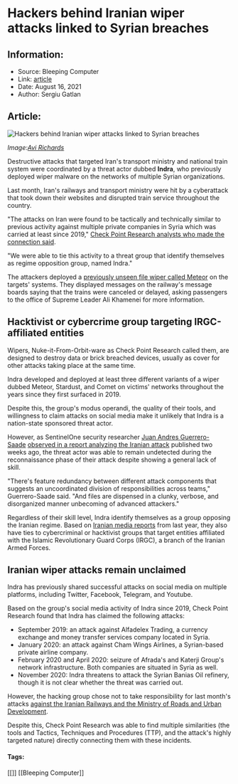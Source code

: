 # Hackers behind Iranian wiper attacks linked to Syrian breaches
### 

## Information:
+ Source: Bleeping Computer
+ Link: [article](https://www.bleepingcomputer.com/news/security/hackers-behind-iranian-wiper-attacks-linked-to-syrian-breaches/)
+ Date: August 16, 2021
+ Author: Sergiu Gatlan


## Article:
![Hackers behind Iranian wiper attacks linked to Syrian breaches](https://www.bleepstatic.com/content/hl-images/2021/08/16/Hack.jpg)


*Image:[Avi Richards](https://unsplash.com/@avirichards)*


Destructive attacks that targeted Iran's transport ministry and national train system were coordinated by a threat actor dubbed **Indra**, who previously deployed wiper malware on the networks of multiple Syrian organizations.


Last month, Iran's railways and transport ministry were hit by a cyberattack that took down their websites and disrupted train service throughout the country. 


"The attacks on Iran were found to be tactically and technically similar to previous activity against multiple private companies in Syria which was carried at least since 2019," [Check Point Research analysts who made the connection said](https://research.checkpoint.com/2021/indra-hackers-behind-recent-attacks-on-iran/).


"We were able to tie this activity to a threat group that identify themselves as regime opposition group, named Indra."


The attackers deployed a [previously unseen file wiper called Meteor](https://www.bleepingcomputer.com/news/security/new-destructive-meteor-wiper-malware-used-in-iranian-railway-attack/) on the targets' systems. They displayed messages on the railway's message boards saying that the trains were canceled or delayed, asking passengers to the office of Supreme Leader Ali Khamenei for more information.


Hacktivist or cybercrime group targeting IRGC-affiliated entities
-----------------------------------------------------------------


Wipers, Nuke-it-From-Orbit-ware as Check Point Research called them, are designed to destroy data or brick breached devices, usually as cover for other attacks taking place at the same time.


Indra developed and deployed at least three different variants of a wiper dubbed Meteor, Stardust, and Comet on victims' networks throughout the years since they first surfaced in 2019.


Despite this, the group's modus operandi, the quality of their tools, and willingness to claim attacks on social media make it unlikely that Indra is a nation-state sponsored threat actor.


However, as SentinelOne security researcher [Juan Andres Guerrero-Saade](https://twitter.com/juanandres_gs) [observed in a report analyzing the Iranian attack](https://www.bleepingcomputer.com/news/security/new-destructive-meteor-wiper-malware-used-in-iranian-railway-attack/) published two weeks ago, the threat actor was able to remain undetected during the reconnaissance phase of their attack despite showing a general lack of skill. 


"There's feature redundancy between different attack components that suggests an uncoordinated division of responsibilities across teams," Guerrero-Saade said. "And files are dispensed in a clunky, verbose, and disorganized manner unbecoming of advanced attackers."


Regardless of their skill level, Indra identify themselves as a group opposing the Iranian regime. Based on [Iranian media reports](https://irancybernews.org/?p=1454) from last year, they also have ties to cybercriminal or hacktivist groups that target entities affiliated with the Islamic Revolutionary Guard Corps (IRGC), a branch of the Iranian Armed Forces.


Iranian wiper attacks remain unclaimed
--------------------------------------


Indra has previously shared successful attacks on social media on multiple platforms, including Twitter, Facebook, Telegram, and Youtube.


Based on the group's social media activity of Indra since 2019, Check Point Research found that Indra has claimed the following attacks:


* September 2019: an attack against Alfadelex Trading, a currency exchange and money transfer services company located in Syria.
* January 2020: an attack against Cham Wings Airlines, a Syrian-based private airline company.
* February 2020 and April 2020: seizure of Afrada's and Katerji Group's network infrastructure. Both companies are situated in Syria as well.
* November 2020: Indra threatens to attack the Syrian Banias Oil refinery, though it is not clear whether the threat was carried out.


However, the hacking group chose not to take responsibility for last month's attacks [against the Iranian Railways and the Ministry of Roads and Urban Development](https://www.bleepingcomputer.com/news/security/new-destructive-meteor-wiper-malware-used-in-iranian-railway-attack/).


Despite this, Check Point Research was able to find multiple similarities (the tools and Tactics, Techniques and Procedures (TTP), and the attack's highly targeted nature) directly connecting them with these incidents.




#### Tags:
[[]] [[Bleeping Computer]]
